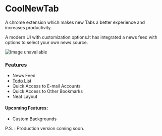 # CoolNewTab


A chrome extension which makes new Tabs a better experience and increases productivity.

A modern UI with customization options.It has integrated a news feed with options to select your own news source.


![Image unavailable](https://github.com/rasikraj01/CoolNewTab/blob/master/assets/img/Screen%20Shot%202017-11-03%20at%209.23.54%20PM-min.png?raw=true)

### Features

* News Feed
* <a href="https://github.com/rasikraj01/CoolNewTab/blob/master/assets/img/ezgif-4-f655af0dff.gif">Todo List</a>
* Quick Access to E-mail Accounts
* Quick Access to Other Bookmarks
* Neat Layout

#### Upcoming Features:
* Custom Backgrounds


P.S. : Production version coming soon.
